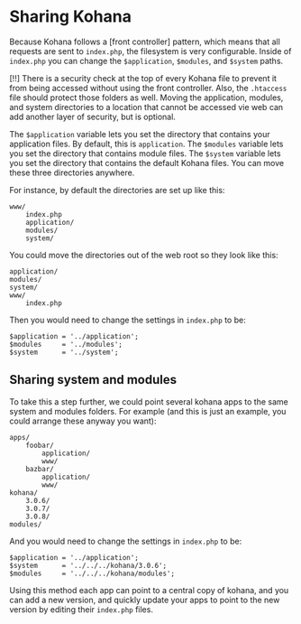 # Sharing Kohana

Because Kohana follows a [front controller] pattern, which means that all requests are sent to `index.php`, the filesystem is very configurable.  Inside of `index.php` you can change the `$application`, `$modules`, and `$system` paths.

[!!] There is a security check at the top of every Kohana file to prevent it from being accessed without using the front controller.  Also, the `.htaccess` file should protect those folders as well.  Moving the application, modules, and system directories to a location that cannot be accessed vie web can add another layer of security, but is optional.   

The `$application` variable lets you set the directory that contains your application files. By default, this is `application`. The `$modules` variable lets you set the directory that contains module files. The `$system` variable lets you set the directory that contains the default Kohana files. You can move these three directories anywhere.

For instance, by default the directories are set up like this:

    www/
        index.php
        application/
        modules/
        system/

You could move the directories out of the web root so they look like this:

    application/
    modules/
    system/
    www/
        index.php

Then you would need to change the settings in `index.php` to be:

    $application = '../application';
    $modules     = '../modules';
    $system      = '../system';

## Sharing system and modules

To take this a step further, we could point several kohana apps to the same system and modules folders.  For example (and this is just an example, you could arrange these anyway you want):

    apps/
        foobar/
            application/
            www/
        bazbar/
            application/
            www/
    kohana/
        3.0.6/
        3.0.7/
        3.0.8/
    modules/

And you would need to change the settings in `index.php` to be:

    $application = '../application';
    $system      = '../../../kohana/3.0.6';
    $modules     = '../../../kohana/modules';

Using this method each app can point to a central copy of kohana, and you can add a new version, and quickly update your apps to point to the new version by editing their `index.php` files.
